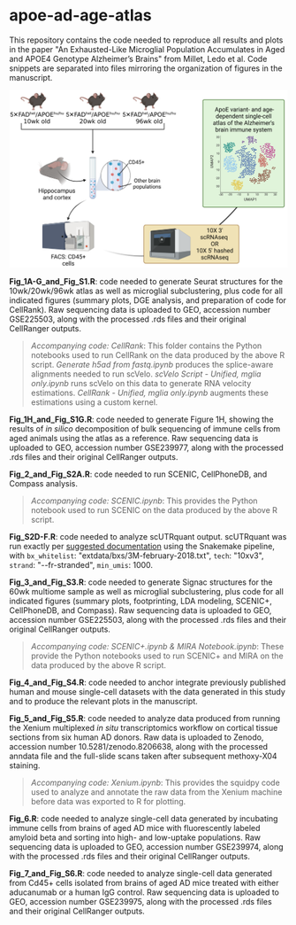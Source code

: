 # apoe-ad-age-atlas
This repository contains the code needed to reproduce all results and plots in the paper "An Exhausted-Like Microglial Population Accumulates in Aged and APOE4 Genotype Alzheimer’s Brains" from Millet, Ledo et al. Code snippets are separated into files mirroring the organization of figures in the manuscript.

![Schematic](schematic.png)

**Fig_1A-G_and_Fig_S1.R**: code needed to generate Seurat structures for the 10wk/20wk/96wk atlas as well as microglial subclustering, plus code for all indicated figures (summary plots, DGE analysis, and preparation of code for CellRank). Raw sequencing data is uploaded to GEO, accession number GSE225503, along with the processed .rds files and their original CellRanger outputs.

> *Accompanying code: CellRank*: This folder contains the Python notebooks used to run CellRank on the data produced by the above R script. *Generate h5ad from fastq.ipynb* produces the splice-aware alignments needed to run scVelo. *scVelo Script - Unified, mglia only.ipynb* runs scVelo on this data to generate RNA velocity estimations. *CellRank - Unified, mglia only.ipynb* augments these estimations using a custom kernel.

**Fig_1H_and_Fig_S1G.R**: code needed to generate Figure 1H, showing the results of *in silico* decomposition of bulk sequencing of immune cells from aged animals using the atlas as a reference. Raw sequencing data is uploaded to GEO, accession number GSE239977, along with the processed .rds files and their original CellRanger outputs.

**Fig_2_and_Fig_S2A.R**: code needed to run SCENIC, CellPhoneDB, and Compass analysis.

> *Accompanying code: SCENIC.ipynb*: This provides the Python notebook used to run SCENIC on the data produced by the above R script.

**Fig_S2D-F.R**: code needed to analyze scUTRquant output. scUTRquant was run exactly per [suggested documentation](https://github.com/Mayrlab/scUTRquant) using the Snakemake pipeline, with `bx_whitelist`: "extdata/bxs/3M-february-2018.txt", `tech`: "10xv3", `strand`: "--fr-stranded", `min_umis`: 1000.

**Fig_3_and_Fig_S3.R**: code needed to generate Signac structures for the 60wk multiome sample as well as microglial subclustering, plus code for all indicated figures (summary plots, footprinting, LDA modeling, SCENIC+, CellPhoneDB, and Compass). Raw sequencing data is uploaded to GEO, accession number GSE225503, along with the processed .rds files and their original CellRanger outputs.

> *Accompanying code: SCENIC+.ipynb & MIRA Notebook.ipynb*: These provide the Python notebooks used to run SCENIC+ and MIRA on the data produced by the above R script.

**Fig_4_and_Fig_S4.R**: code needed to anchor integrate previously published human and mouse single-cell datasets with the data generated in this study and to produce the relevant plots in the manuscript. 

**Fig_5_and_Fig_S5.R**: code needed to analyze data produced from running the Xenium multiplexed *in situ* transcriptomics workflow on cortical tissue sections from six human AD donors. Raw data is uploaded to Zenodo, accession number 10.5281/zenodo.8206638, along with the processed anndata file and the full-slide scans taken after subsequent methoxy-X04 staining.

> *Accompanying code: Xenium.ipynb*: This provides the squidpy code used to analyze and annotate the raw data from the Xenium machine before data was exported to R for plotting.

**Fig_6.R**: code needed to analyze single-cell data generated by incubating immune cells from brains of aged AD mice with fluorescently labeled amyloid beta and sorting into high- and low-uptake populations. Raw sequencing data is uploaded to GEO, accession number GSE239974, along with the processed .rds files and their original CellRanger outputs.

**Fig_7_and_Fig_S6.R**: code needed to analyze single-cell data generated from Cd45+ cells isolated from brains of aged AD mice treated with either aducanumab or a human IgG control. Raw sequencing data is uploaded to GEO, accession number GSE239975, along with the processed .rds files and their original CellRanger outputs.
